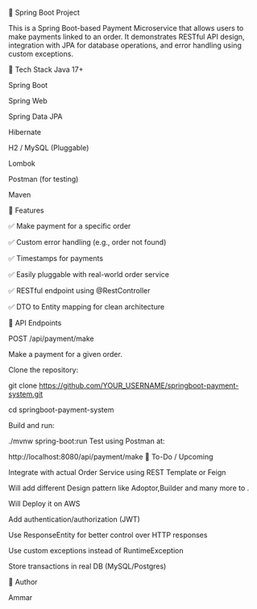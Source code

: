 🧾 Spring Boot Project

This is a Spring Boot-based Payment Microservice that allows users to make payments linked to an order. It demonstrates RESTful API design, integration with JPA for database operations, and error handling using custom exceptions.

🚀 Tech Stack
Java 17+

Spring Boot

Spring Web

Spring Data JPA

Hibernate

H2 / MySQL (Pluggable)

Lombok

Postman (for testing)

Maven


🧩 Features

✅ Make payment for a specific order

✅ Custom error handling (e.g., order not found)

✅ Timestamps for payments

✅ Easily pluggable with real-world order service

✅ RESTful endpoint using @RestController

✅ DTO to Entity mapping for clean architecture

🔗 API Endpoints

POST /api/payment/make

Make a payment for a given order.



Clone the repository:

git clone https://github.com/YOUR_USERNAME/springboot-payment-system.git

cd springboot-payment-system

Build and run:

./mvnw spring-boot:run
Test using Postman at:

http://localhost:8080/api/payment/make
📄 To-Do / Upcoming

Integrate with actual Order Service using REST Template or Feign

Will add different Design pattern like Adoptor,Builder and many more to .

Will Deploy it on AWS

Add authentication/authorization (JWT)

Use ResponseEntity for better control over HTTP responses

Use custom exceptions instead of RuntimeException

Store transactions in real DB (MySQL/Postgres)

🤝 Author

Ammar 
